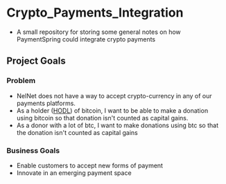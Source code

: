 # Crypto_Payments_Integration
* A small repository for storing some general notes on how PaymentSpring could integrate crypto payments 

## Project Goals 

### Problem
* NelNet does not have a way to accept crypto-currency in any of our payments platforms. 
* As a holder ([HODL](https://www.investopedia.com/terms/h/hodl.asp)) of bitcoin, I want to be able to make a
donation using bitcoin so that donation isn't counted as capital gains. 
* As a donor with a lot of btc, I want to make donations using btc so that the donation isn't counted as 
capital gains 

### Business Goals 
* Enable customers to accept new forms of payment 
* Innovate in an emerging payment space 
